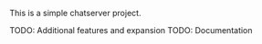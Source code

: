 This is a simple chatserver project.

TODO: Additional features and expansion
TODO: Documentation


